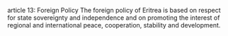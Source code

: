 article 13: Foreign Policy
The foreign policy of Eritrea is based on respect for state sovereignty and independence and on promoting the interest of regional and international peace, cooperation, stability and development.
<ul>
</ul>